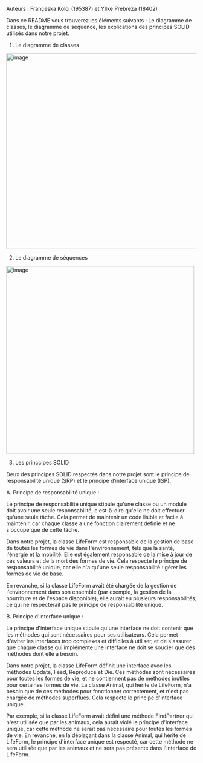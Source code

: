 Auteurs : Françeska Kolci (195387) et Yllke Prebreza (18402)

Dans ce README vous trouverez les éléments suivants : Le diagramme de classes, le diagramme de séquence, les explications des principes SOLID utilisés dans notre projet.

1. Le diagramme de classes

<img width="517" alt="image" src="https://user-images.githubusercontent.com/99248711/211172938-9ad6d9a0-d2a6-46b8-9282-49f5cff1577d.png">

2. Le diagramme de séquences

<img width="497" alt="image" src="https://user-images.githubusercontent.com/99248711/211172952-f292eda4-55d4-4ffa-9b00-c3a338b60649.png">

3. Les princcipes SOLID

Deux des principes SOLID respectés dans notre projet sont le principe de responsabilité unique (SRP) et le principe d’interface unique (ISP).

A. Principe de responsabilité unique :

Le principe de responsabilité unique stipule qu'une classe ou un module doit avoir une seule responsabilité, c'est-à-dire qu'elle ne doit effectuer qu'une seule tâche. Cela permet de maintenir un code lisible et facile à maintenir, car chaque classe a une fonction clairement définie et ne s'occupe que de cette tâche.

Dans notre projet, la classe LifeForm est responsable de la gestion de base de toutes les formes de vie dans l'environnement, tels que la santé, l'énergie et la mobilité. Elle est également responsable de la mise à jour de ces valeurs et de la mort des formes de vie. Cela respecte le principe de responsabilité unique, car elle n'a qu'une seule responsabilité : gérer les formes de vie de base.

En revanche, si la classe LifeForm avait été chargée de la gestion de l'environnement dans son ensemble (par exemple, la gestion de la nourriture et de l'espace disponible), elle aurait eu plusieurs responsabilités, ce qui ne respecterait pas le principe de responsabilité unique.

B. Principe d'interface unique :

Le principe d'interface unique stipule qu'une interface ne doit contenir que les méthodes qui sont nécessaires pour ses utilisateurs. Cela permet d'éviter les interfaces trop complexes et difficiles à utiliser, et de s'assurer que chaque classe qui implémente une interface ne doit se soucier que des méthodes dont elle a besoin.

Dans notre projet, la classe LifeForm définit une interface avec les méthodes Update, Feed, Reproduce et Die. Ces méthodes sont nécessaires pour toutes les formes de vie, et ne contiennent pas de méthodes inutiles pour certaines formes de vie. La classe Animal, qui hérite de LifeForm, n'a besoin que de ces méthodes pour fonctionner correctement, et n'est pas chargée de méthodes superflues. Cela respecte le principe d'interface unique.

Par exemple, si la classe LifeForm avait défini une méthode FindPartner qui n'est utilisée que par les animaux, cela aurait violé le principe d'interface unique, car cette méthode ne serait pas nécessaire pour toutes les formes de vie. En revanche, en la déplaçant dans la classe Animal, qui hérite de LifeForm, le principe d'interface unique est respecté, car cette méthode ne sera utilisée que par les animaux et ne sera pas présente dans l'interface de LifeForm.
